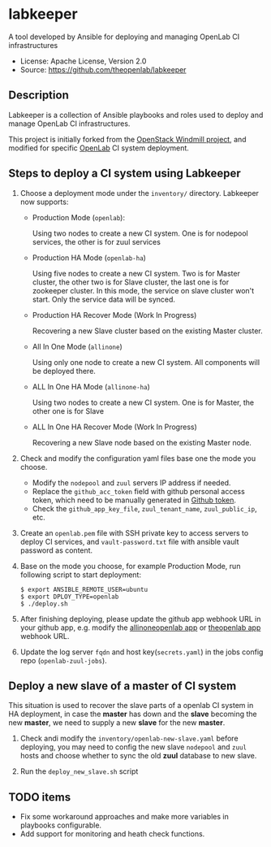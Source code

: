 # labkeeper

A tool developed by Ansible for deploying and managing OpenLab CI infrastructures

- License: Apache License, Version 2.0
- Source: https://github.com/theopenlab/labkeeper

## Description

Labkeeper is a collection of Ansible playbooks and roles used to deploy and manage
OpenLab CI infrastructures.

This project is initially forked from the [OpenStack Windmill project](https://github.com/openstack/windmill), and
modified for specific [OpenLab](https://github.com/theopenlab) CI system deployment.

## Steps to deploy a CI system using Labkeeper

1. Choose a deployment mode under the `inventory/` directory. Labkeeper now supports:

   - Production Mode (`openlab`):

     Using two nodes to create a new CI system. One is for nodepool services, the other is for zuul services

   - Production HA Mode (`openlab-ha`)

     Using five nodes to create a new CI system. Two is for Master cluster, the other two is for Slave cluster, the last one is for zookeeper cluster. In this mode, the service on slave cluster won't start. Only the service data will be synced.

   - Production HA Recover Mode (Work In Progress)

     Recovering a new Slave cluster based on the existing Master cluster.

   - All In One Mode (`allinone`)

     Using only one node to create a new CI system. All components will be deployed there.

   - ALL In One HA Mode (`allinone-ha`)

     Using two nodes to  create a new CI system. One is for Master, the other one is for Slave

   - ALL In One HA Recover Mode (Work In Progress)

     Recovering a new Slave node based on the existing Master node.

2. Check and modify the configuration yaml files base one the mode you choose.

   - Modify the `nodepool` and `zuul` servers IP address if needed.
   - Replace the `github_acc_token` field with github personal access token, which need to be
     manually generated in [Github token](https://github.com/settings/tokens).
   - Check the `github_app_key_file`, `zuul_tenant_name`, `zuul_public_ip`, etc.

3. Create an `openlab.pem` file with SSH private key to access servers to deploy CI services,
   and `vault-password.txt`  file with ansible vault password as content.

4. Base on the mode you choose, for example Production Mode, run following script to start deployment:

   ```
   $ export ANSIBLE_REMOTE_USER=ubuntu
   $ export DPLOY_TYPE=openlab
   $ ./deploy.sh
   ```

5. After finishing deploying, please update the github app webhook URL in your github app, e.g. modify the [allinoneopenlab app](https://github.com/settings/apps/liu-openlab-ci) or [theopenlab app](https://github.com/organizations/theopenlab/settings/apps/theopenlab-ci) webhook URL.

6. Update the log server `fqdn` and host key(`secrets.yaml`) in the jobs config repo (`openlab-zuul-jobs`).

## Deploy a new slave of a master of CI system

This situation is used to recover the slave parts of a openlab CI system in HA deployment, in case the
**master** has down and the **slave** becoming the new **master**, we need to supply a new **slave**
for the new **master**.

1. Check andi modify the `inventory/openlab-new-slave.yaml` before deploying, you may need to config the new
   slave `nodepool` and `zuul` hosts and choose whether to sync the old **zuul** database to new slave.

2. Run the `deploy_new_slave.sh` script

## TODO items

- Fix some workaround approaches and make more variables in playbooks configurable.
- Add support for monitoring and heath check functions.
